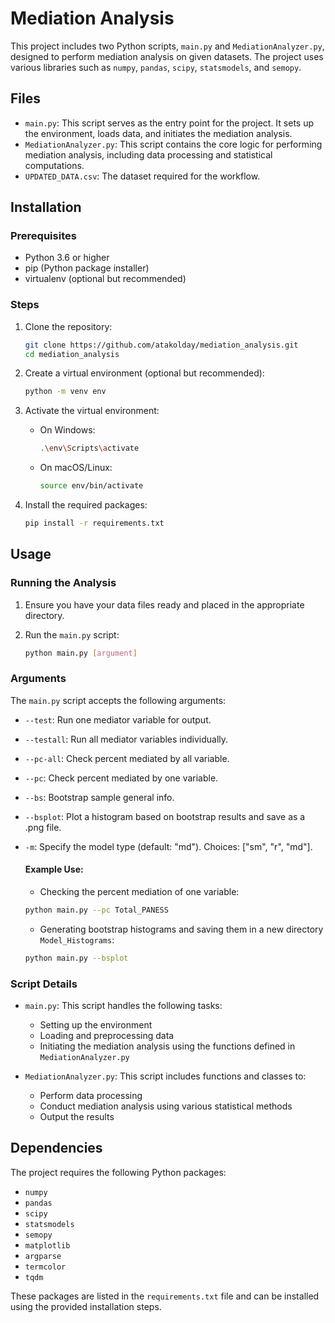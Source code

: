 
# Mediation Analysis

This project includes two Python scripts, `main.py` and `MediationAnalyzer.py`, designed to perform mediation analysis on given datasets. The project uses various libraries such as `numpy`, `pandas`, `scipy`, `statsmodels`, and `semopy`.

## Files

- `main.py`: This script serves as the entry point for the project. It sets up the environment, loads data, and initiates the mediation analysis.
- `MediationAnalyzer.py`: This script contains the core logic for performing mediation analysis, including data processing and statistical computations.
- `UPDATED_DATA.csv`: The dataset required for the workflow.

## Installation

### Prerequisites

- Python 3.6 or higher
- pip (Python package installer)
- virtualenv (optional but recommended)

### Steps

1. Clone the repository:

   ```bash
   git clone https://github.com/atakolday/mediation_analysis.git
   cd mediation_analysis
   ```

2. Create a virtual environment (optional but recommended):

   ```bash
   python -m venv env
   ```

3. Activate the virtual environment:

   - On Windows:

     ```bash
     .\env\Scripts\activate
     ```

   - On macOS/Linux:

     ```bash
     source env/bin/activate
     ```

4. Install the required packages:

   ```bash
   pip install -r requirements.txt
   ```

## Usage

### Running the Analysis

1. Ensure you have your data files ready and placed in the appropriate directory.
2. Run the `main.py` script:

   ```bash
   python main.py [argument]
   ```

### Arguments

The `main.py` script accepts the following arguments:

- `--test`: Run one mediator variable for output.
- `--testall`: Run all mediator variables individually.
- `--pc-all`: Check percent mediated by all variable.
- `--pc`: Check percent mediated by one variable.
- `--bs`: Bootstrap sample general info.
- `--bsplot`: Plot a histogram based on bootstrap results and save as a .png file.
- `-m`: Specify the model type (default: "md"). Choices: ["sm", "r", "md"].

   #### Example Use:
   - Checking the percent mediation of one variable:
   ```bash
   python main.py --pc Total_PANESS
   ```

   - Generating bootstrap histograms and saving them in a new directory `Model_Histograms`:
   ```bash
   python main.py --bsplot
   ```

### Script Details

- `main.py`: This script handles the following tasks:
  - Setting up the environment
  - Loading and preprocessing data
  - Initiating the mediation analysis using the functions defined in `MediationAnalyzer.py`

- `MediationAnalyzer.py`: This script includes functions and classes to:
  - Perform data processing
  - Conduct mediation analysis using various statistical methods
  - Output the results

## Dependencies

The project requires the following Python packages:

- `numpy`
- `pandas`
- `scipy`
- `statsmodels`
- `semopy`
- `matplotlib`
- `argparse`
- `termcolor`
- `tqdm`

These packages are listed in the `requirements.txt` file and can be installed using the provided installation steps.
